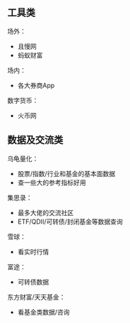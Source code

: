 ## 工具类

场外：

* 且慢网
* 蚂蚁财富

场内：

* 各大券商App

数字货币：

* 火币网

## 数据及交流类

乌龟量化：

* 股票/指数/行业和基金的基本面数据
* 查一些大的参考指标好用

集思录：

* 最多大佬的交流社区
* ETF/QDII/可转债/封闭基金等数据查询

雪球：

* 看实时行情

富途：

* 可转债数据

东方财富/天天基金：

* 看基金类数据/咨询

